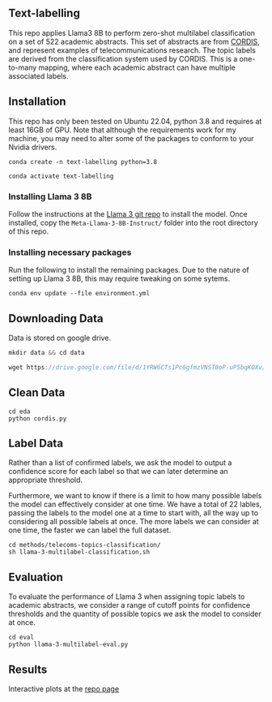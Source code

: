## Text-labelling

This repo applies Llama3 8B to perform zero-shot multilabel classification on a set of 522 academic abstracts. This set of abstracts are from [CORDIS](https://cordis.europa.eu/), and represent examples of telecommunications research. The topic labels are derived from the classification system used by CORDIS. This is a one-to-many mapping, where each academic abstract can have multiple associated labels.

## Installation

This repo has only been tested on Ubuntu 22.04, python 3.8 and requires at least 16GB of GPU. Note that although the requirements work for my machine, you may need to alter some of the packages to conform to your Nvidia drivers.

```
conda create -n text-labelling python=3.8
```

```
conda activate text-labelling
```

### Installing Llama 3 8B

Follow the instructions at the [Llama 3 git repo](https://github.com/meta-llama/llama3) to install the model. Once installed, copy the `Meta-Llama-3-8B-Instruct/` folder into the root directory of this repo.

### Installing necessary packages

Run the following to install the remaining packages. Due to the nature of setting up Llama 3 8B, this may require tweaking on some sytems.

```
conda env update --file environment.yml
```

## Downloading Data

Data is stored on google drive.

```javascript
mkdir data && cd data
```

```javascript
wget https://drive.google.com/file/d/1YRW6CTs1Pc6gfmzVNST0oP-uP5bqKOXv/view?usp=sharing
```

## Clean Data

```
cd eda
python cordis.py
```


## Label Data

Rather than a list of confirmed labels, we ask the model to output a confidence score for each label so that we can later determine an appropriate threshold. 

Furthermore, we want to know if there is a limit to how many possible labels the model can effectively consider at one time. We have a total of 22 lables, passing the labels to the model one at a time to start with, all the way up to considering all possible labels at once. The more labels we can consider at one time, the faster we can label the full dataset.

```
cd methods/telecoms-topics-classification/
sh llama-3-multilabel-classification.sh
```


## Evaluation

To evaluate the performance of Llama 3 when assigning topic labels to academic abstracts, we consider a range of cutoff points for confidence thresholds and the quantity of possible topics we ask the model to consider at once.

```
cd eval
python llama-3-multilabel-eval.py
```


## Results

Interactive plots at the [repo page](https://hpfield.github.io/text-labelling/)